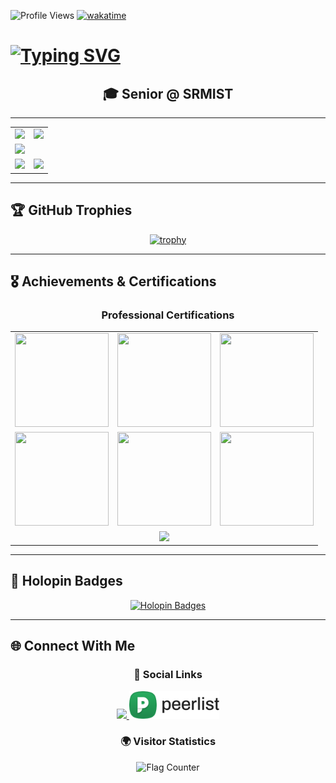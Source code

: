 ![Profile Views](https://komarev.com/ghpvc/?username=greeenboi) [![wakatime](https://wakatime.com/badge/user/d739e0fd-c5e5-4834-8adc-2f9e8c6a1547.svg)](https://wakatime.com/@d739e0fd-c5e5-4834-8adc-2f9e8c6a1547)

# [![Typing SVG](https://readme-typing-svg.demolab.com?font=Fira+Code&size=35&pause=999&color=8A04ED&width=1100&lines=%F0%9F%91%8B+Hi%2C+I%E2%80%99m+greeenboi;%F0%9F%91%80+I%E2%80%99m+interested+in+SysDesign+DevOps+and+Rust;%F0%9F%8C%B1+I%E2%80%99m+currently+learning+Rails;%F0%9F%92%9E%EF%B8%8F+I%E2%80%99m+looking+to+collaborate+on+development)](https://git.io/typing-svg)

<h2 align="center">
  <b>🎓 Senior @ SRMIST</b>
</h2>

---

<div align="center">

<table>
<tr>
<td width="50%">

<img width="100%" src="https://github-readme-stats.vercel.app/api?username=greeenboi&count_private=true&show_icons=true&rank_icon=percentile&theme=jolly&include_all_commits=true" />

</td>
<td width="50%">

<img width="100%" src="https://api.githubtrends.io/user/svg/greeenboi/langs?time_range=one_year&include_private=True&compact=True&theme=synthwaves" />

</td>
</tr>
<tr>
<!---
<img width="100%" src="https://github-readme-streak-stats.herokuapp.com?user=greeenboi&theme=jolly&fire=A1EB02" />
--->
<td width="100%" colspan="2">

<img width="100%" src="https://github-readme-stats.vercel.app/api/wakatime?username=GreenArcade&theme=jolly&layout=compact" />

</td>
</tr>
<tr>
<td width="50%">

<img width="100%" src="https://api.githubtrends.io/user/svg/greeenboi/repos?time_range=one_year&include_private=True&group=private&loc_metric=changed&theme=synthwaves" />

</td>
<td width="50%">

<img width="100%" src="https://github-contributor-stats.vercel.app/api?username=greeenboi&limit=6&theme=jolly&combine_all_yearly_contributions=true" />

</td>
</tr>
</table>

</div>

---

## 🏆 GitHub Trophies

<div align="center">
  
[![trophy](https://github-trophies.vercel.app/?username=greeenboi&theme=tokyonight&no-frame=false&no-bg=false&margin-w=4)](https://github.com/greeenboi)

</div>

---

## 🎖️ Achievements & Certifications

<div align="center">

### Professional Certifications
<table>
<tr>
<td align="center">
<a href="https://www.credly.com/badges/44ac2fcd-0d6d-46a6-9942-439e68afaf66/public_url">
<img src="https://user-images.githubusercontent.com/118198968/226444495-c37c2eb8-63e7-4320-9ff0-5cb526e4a4e7.png" width="150" height="150">
</a>
</td>
<td align="center">
<a href="https://www.credly.com/badges/259da5f8-1b1e-43ac-915f-8227fb673bea/public_url">
<img src="https://github.com/greeenboi/greeenboi/assets/118198968/15312ae1-af6d-4e43-be10-05d7fd861431" width="150" height="150">
</a>
</td>
<td align="center">
<a href="https://www.credly.com/badges/647f1acf-d7a5-41cd-ac83-9749b9ebcc82/public_url">
<img src="https://github.com/user-attachments/assets/7f8d26d9-f74b-47a2-ac74-6b820eb44dfb" width="150" height="150">
</a>
</td>
</tr>
<tr>
<td align="center">
<a href="https://rhtapps.redhat.com/verify?certId=240-226-365">
<img src="https://github.com/user-attachments/assets/5be835ad-a873-45ed-bc0f-0649825720ee" width="150" height="150">
</a>
</td>
<td align="center">
<img src="https://user-images.githubusercontent.com/118198968/227723940-65f60bd8-024c-48a8-812b-6da679eaaf91.png" width="150" height="150">
</td>
<td align="center">
<img src="https://user-images.githubusercontent.com/118198968/236622308-1fbc26ff-0f8a-4de5-aa0f-bcf0b07c6fb7.png" width="150" height="150">
</td>
</tr>
<tr>
<td colspan="3" align="center">
<img src="https://github.com/greeenboi/greeenboi/assets/118198968/c6481fa0-c455-4ab7-ad84-f20df7f0164b" height="150">
</td>
</tr>
</table>

</div>

---

## 🎯 Holopin Badges

<div align="center">
  
[![Holopin Badges](https://holopin.me/greeenboi)](https://holopin.io/@greeenboi)

</div>

---

## 🌐 Connect With Me

<div align="center">
  
### 📱 Social Links
<a href="https://suvangs.tech">
  <img src="https://img.shields.io/badge/🌐_Website-suvangs.tech-blue?style=for-the-badge&logo=safari&logoColor=white" />
</a>
<a href="https://peerlist.io/greeeboi">
  <img height="44" src="https://github.com/Siddhant-K-code/Siddhant-K-code/blob/master/PL%20Logo%20-%20Primary.svg" />
</a>

### 🌍 Visitor Statistics
<img src="https://s11.flagcounter.com/count2/R77M/bg_636363/txt_FFFFFF/border_02EBA5/columns_2/maxflags_10/viewers_0/labels_1/pageviews_1/flags_0/percent_0/" alt="Flag Counter" border="0">

</div>



<!---
greeenboi/greeenboi is a ✨ special ✨ repository because its `README.md` (this file) appears on your GitHub profile.
You can click the Preview link to take a look at your changes.
"https://github-readme-stats-git-masterrstaa-rickstaa.vercel.app/api/top-langs/?username=greeenboi&text_bold&count_private=true&show_icons=true&layout=compact&theme=jolly
--->
